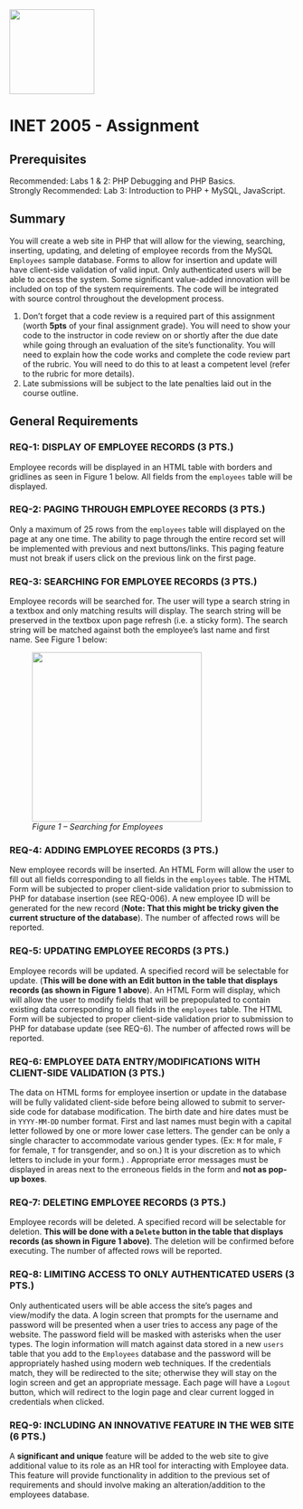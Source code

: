 <img width="150px" src="https://w0244079.github.io/nscc/nscc-jpeg.jpg" >

# INET 2005 - Assignment

## Prerequisites

Recommended: Labs 1 & 2: PHP Debugging and PHP Basics.<br/>
Strongly Recommended: Lab 3: Introduction to PHP + MySQL, JavaScript.

## Summary

You will create a web site in PHP that will allow for the viewing, searching, inserting, updating, and deleting of employee records from the MySQL `Employees` sample database. Forms to allow for insertion and update will have client-side validation of valid input. Only authenticated users will be able to access the system. Some significant value-added innovation will be included on top of the system requirements. The code will be integrated with source control throughout the development process.

1.	Don’t forget that a code review is a required part of this assignment (worth <b>5pts</b> of your final assignment grade). You will need to show your code to the instructor in code review on or shortly after the due date while going through an evaluation of the site’s functionality. You will need to explain how the code works and complete the code review part of the rubric. You will need to do this to at least a competent level (refer to the rubric for more details).
2.	Late submissions will be subject to the late penalties laid out in the course outline. 

## General Requirements

### REQ-1: DISPLAY OF EMPLOYEE RECORDS (3 PTS.)

Employee records will be displayed in an HTML table with borders and gridlines as seen in Figure 1 below. All fields from the `employees` table will be displayed. 

### REQ-2:	PAGING THROUGH EMPLOYEE RECORDS (3 PTS.)

Only a maximum of 25 rows from the `employees` table will displayed on the page at any one time. The ability to page through the entire record set will be implemented with previous and next buttons/links. This paging feature must not break if users click on the previous link on the first page.

### REQ-3: SEARCHING FOR EMPLOYEE RECORDS (3 PTS.)

Employee records will be searched for. The user will type a search string in a textbox and only matching results will display. The search string will be preserved in the textbox upon page refresh (i.e. a sticky form). The search string will be matched against both the employee’s last name and first name. See Figure 1 below:

<figure>
  <img src="https://w0244079.github.io/nscc/courses/inet2005/assignment/fig1.png" width="300px" />
  <figcaption><i>Figure 1 – Searching for Employees</i></figcaption>
</figure>

### REQ-4: ADDING EMPLOYEE RECORDS (3 PTS.)

New employee records will be inserted. An HTML Form will allow the user to fill out all fields corresponding to all fields in the `employees` table. The HTML Form will be subjected to proper client-side validation prior to submission to PHP for database insertion (see REQ-006). A new employee ID will be generated for the new record (<b>Note: That this might be tricky given the current structure of the database</b>). The number of affected rows will be reported.

### REQ-5: UPDATING EMPLOYEE RECORDS (3 PTS.)

Employee records will be updated. A specified record will be selectable for update. (<b>This will be done with an Edit button in the table that displays records (as shown in Figure 1 above</b>). An HTML Form will display, which will allow the user to modify fields that will be prepopulated to contain existing data corresponding to all fields in the `employees` table. The HTML Form will be subjected to proper client-side validation prior to submission to PHP for database update (see REQ-6). The number of affected rows will be reported.

### REQ-6: EMPLOYEE DATA ENTRY/MODIFICATIONS WITH CLIENT-SIDE VALIDATION (3 PTS.)

The data on HTML forms for employee insertion or update in the database will be fully validated client-side before being allowed to submit to server-side code for database modification. The birth date and hire dates must be in `YYYY-MM-DD` number format. First and last names must begin with a capital letter followed by one or more lower case letters. The gender can be only a single character to accommodate various gender types. (Ex: `M` for male, `F` for female, `T` for transgender, and so on.) It is your discretion as to which letters to include in your form.) . Appropriate error messages must be displayed in areas next to the erroneous fields in the form and <b>not as pop-up boxes</b>.

### REQ-7: DELETING EMPLOYEE RECORDS (3 PTS.)

Employee records will be deleted. A specified record will be selectable for deletion. <b>This will be done with a `Delete` button in the table that displays records (as shown in Figure 1 above)</b>. The deletion will be confirmed before executing. The number of affected rows will be reported.

### REQ-8: LIMITING ACCESS TO ONLY AUTHENTICATED USERS (3 PTS.)

Only authenticated users will be able access the site’s pages and view/modify the data. A login screen that prompts for the username and password will be presented when a user tries to access any page of the website. The password field will be masked with asterisks when the user types. The login information will match against data stored in a new `users` table that you add to the `Employees` database and the password will be appropriately hashed using modern web techniques. If the credentials match, they will be redirected to the site; otherwise they will stay on the login screen and get an appropriate message. Each page will have a `Logout` button, which will redirect to the login page and clear current logged in credentials when clicked. 

### REQ-9: INCLUDING AN INNOVATIVE FEATURE IN THE WEB SITE (6 PTS.)

A <b>significant and unique</b> feature will be added to the web site to give additional value to its role as an HR tool for interacting with Employee data. This feature will provide functionality in addition to the previous set of requirements and should involve making an alteration/addition to the employees database.



